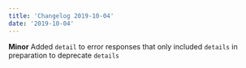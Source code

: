 ```yaml
---
title: 'Changelog 2019-10-04'
date: '2019-10-04'
---
```

**Minor** Added `detail` to error responses that only included `details` in preparation to deprecate `details`
